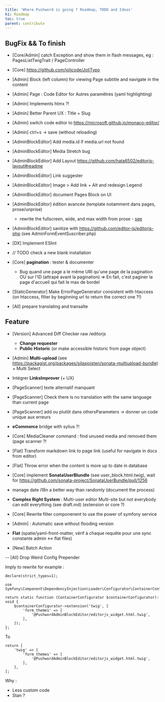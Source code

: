 ```yaml
---
title: 'Where Pushword is going ? Roadmap, TODO and Ideas'
h1: Roadmap
toc: true
parent: contribute
---
```


## BugFix && To finish

-   [Core/Admin] catch Exception and show them in flash messages, eg : PagesListTwigTrait / PageController
-   [Core] https://github.com/jolicode/JoliTypo

-   [Admin] Block (left column) for viewing Page subtitle and navigate in the content
-   [Admin] Page : Code Editor for Autres paramêtres (yaml highlighting)
-   [Admin] Implements htmx ?!
-   [Admin] Better Parent UX : Title + Slug
-   [Admin] switch code editor to https://microsoft.github.io/monaco-editor/
-   [Admin] ctrl+s -> save (without reloading)

-   [AdminBlockEditor] Add media.id if media.url not found
-   [AdminBlockEditor] Media Stretch bug
-   [AdminBlockEditor] Add Layout https://github.com/hata6502/editorjs-layout#readme
-   [AdminBlockEditor] Link suggester
-   [AdminBlockEditor] Image > Add link + Alt and redesign Legend
-   [AdminBlockEditor] document Pages Block on UI
-   [AdminBlockEditor] édition avancée (template notamment dans pages, prose/unprise)
    -   rewrite the fullscreen, wide, and max width from prose - [see](https://github.com/tailwindlabs/tailwindcss-typography/pull/204)
-   [AdminBlockEditor] sanitize with https://github.com/editor-js/editorjs-php (see AdminFormEventSuscriber.php)

-   [DX] Implement ESlint

-   // TODO check a new blank installation

-   [Core] **pagination** : tester & documenter

    -   Bug quand une page a le même URI qu'une page de la pagination OU sur l'ID (attrapé avant la pagination)
        => En fait, c'est paginer la page d'accueil qui fait le max de bordel

-   [StaticGenerator] Make ErrorPageGenerator consistent with htaccess (on htaccess, filter by beginning url to return the correct one ?!)

-   [All] prepare translating and transalte

## Feature

-   [Version] Advanced Diff Checker raw /editorjs

    -   **Change requester**
    -   **Public Historic** (or make accessible historic from page object)

-   [Admin] **Multi-upload** (see https://packagist.org/packages/silasjoisten/sonata-multiupload-bundle) + Multi Select

-   Intégrer **LinksImprover** (+ UX)

-   [PageScanner] texte alternatif manquant
-   [PageScanner] Check there is no translation with the same language than current page
-   [PageScanner] add <!-- page-scanner-ignore: what to ignore --> ou plutôt dans othersParameters
    -> donner un code unique aux erreurs

-   **eCommerce** bridge with sylius ?!

-   [Core] MediaCleaner command : find unused media and removed them (page scanner ?!

-   [Flat] Transform markdown link to page link (useful for navigate in docs from editor)
-   [Flat] Throw error when the content is more up to date in database

-   [Core] implement **SonataUserBlundle** (see user_block.html.twig), wait for https://github.com/sonata-project/SonataUserBundle/pull/1256
-   manage date i18n a better way than randomly (document the process)

-   **Complex Right System** : Multi-user editor Multi-site but not everybody can edit everything (see draft.md) (extension or core ?)
-   [Core] Rewrite filter componenent to use the power of symfony service

*   [Admin] : Automatic save without flooding version

*   **Flat** (spatie/yaml-front-matter, vérif à chaque requête pour une sync constante admin <-> flat files)

-   [New] Batch Action

-- [All] Drop Weird Config Prepender

Imply to rewrite for example :

```
declare(strict_types=1);

use Symfony\Component\DependencyInjection\Loader\Configurator\ContainerConfigurator;

return static function (ContainerConfigurator $containerConfigurator): void {
    $containerConfigurator->extension('twig', [
        'form_themes' => [
            '@PushwordAdminBlockEditor/editorjs_widget.html.twig',
        ],
    ]);
};
```

To

```
return [
    'twig' => [
        'form_themes' => [
            '@PushwordAdminBlockEditor/editorjs_widget.html.twig',
        ],
    ],
];
```

Why :

-   Less custom code
-   Stan ?
